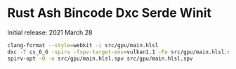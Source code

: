 # Rust Ash Bincode Dxc Serde Winit

Initial release: 2021 March 28

```sh
clang-format --style=webkit -i src/gpu/main.hlsl
dxc -T cs_6_6 -spirv -fspv-target-env=vulkan1.1 -Fo src/gpu/main.hlsl.spv src/gpu/main.hlsl
spirv-opt -O -o src/gpu/main.hlsl.spv src/gpu/main.hlsl.spv
```
